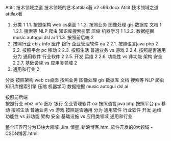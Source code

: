 Atitit 技术领域之道 技术领域的艺术attilax著 v2 s66.docx
Atitit 技术领域之道 attilax著
1. 分类	1
1.1. 按照架构  web  cs桌面	1
1.2. 按照业务 图像处理 gis 数据库 文档	1
1.2.1. 搜索等 NLP 爬虫  知识库搜索引擎 压缩 机器学习	1
1.2.2. 数据挖掘 music autogui dsl  ai	1
1.3. 按照前后端	2
2. 按照行业 ebiz info 医疗 银行 企业管理软件 oa	2
2.1. 按照语言java php	2
2.2. 按照平台 pc 移动	2
2.3. 按照生活 普通业务 vs 游戏	2
2.4. 按照是否通用 分为 通用软件 行业软件	2
2.5. 开发 运维	2
2.6. 功能性 vs 非功能 架构 安全	2
2.7. 基础设施 vs 应用类领域	2
3. 通用和行业	2

分类
按照架构  web  cs桌面
按照业务 图像处理 gis 数据库 文档 
搜索等 NLP 爬虫  知识库搜索引擎 压缩 机器学习
数据挖掘 music autogui dsl  ai

按照前后端  
按照行业 ebiz info 医疗 银行 企业管理软件 oa
按照语言java php 
按照平台 pc 移动
按照生活 普通业务 vs 游戏
按照是否通用 分为 通用软件 行业软件
开发 运维
功能性 vs 非功能 架构 安全
基础设施 vs 应用类领域
通用和行业

整个IT界可分为13块大领域_Jim_恒星_新浪博客.html
软件开发的8大领域 - CSDN博客.html
